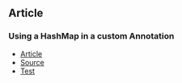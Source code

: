 ## Article

### Using a HashMap in a custom Annotation

* [Article](https://dev.to/alaugks/using-a-hashmap-in-a-custom-annotation-4boa)
* [Source](src/main/java/dev/alaugks/article/enum_example)
* [Test](src/test/java/dev/alaugks/article/enum_example)
